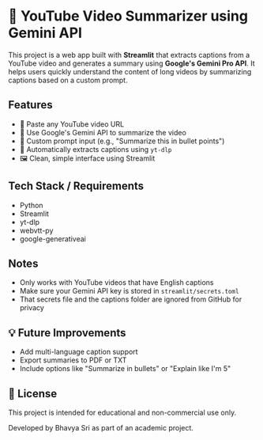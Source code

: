 
# 🎥 YouTube Video Summarizer using Gemini API

This project is a web app built with **Streamlit** that extracts captions from a YouTube video and generates a summary using **Google's Gemini Pro API**. It helps users quickly understand the content of long videos by summarizing captions based on a custom prompt.


## Features

- 🔗 Paste any YouTube video URL
- 🧠 Use Google's Gemini API to summarize the video
- 💬 Custom prompt input (e.g., "Summarize this in bullet points")
- 📄 Automatically extracts captions using `yt-dlp`
- 🖼️ Clean, simple interface using Streamlit


## Tech Stack / Requirements

- Python
- Streamlit
- yt-dlp
- webvtt-py
- google-generativeai

##  Notes

- Only works with YouTube videos that have English captions
- Make sure your Gemini API key is stored in `streamlit/secrets.toml`
- That secrets file and the captions folder are ignored from GitHub for privacy

## 💡 Future Improvements

- Add multi-language caption support
- Export summaries to PDF or TXT
- Include options like "Summarize in bullets" or "Explain like I'm 5"

## 📄 License

This project is intended for educational and non-commercial use only.

Developed by Bhavya Sri as part of an academic project.


